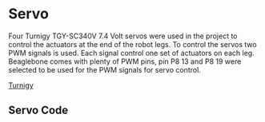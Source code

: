 
# Servo

Four Turnigy TGY-SC340V 7.4 Volt servos were used in the project to control the actuators at the end of the robot legs. To control the servos two PWM signals is used. Each signal control one set of actuators on each leg. Beaglebone comes with plenty of PWM pins, pin P8 13 and P8 19 were selected to be used for the PWM signals for servo control.

[Turnigy](assets_servo/51627.jpg)

## Servo Code
